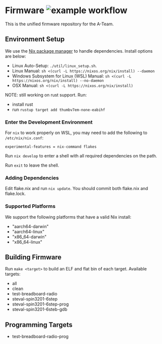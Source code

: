 # Firmware ![example workflow](https://github.com/SSL-A-Team/firmware/actions/workflows/CI.yml/badge.svg)

This is the unified firmware repository for the A-Team.

## Environment Setup

We use the [Nix package manager](https://nixos.org/) to handle dependencies. Install options are below:
- Linux Auto-Setup: `./util/linux_setup.sh`.
- Linux Manual: `sh <(curl -L https://nixos.org/nix/install) --daemon`
- Windows Subsystem for Linux (WSL) Manual: `sh <(curl -L https://nixos.org/nix/install) --no-daemon`
- OSX Manual: `sh <(curl -L https://nixos.org/nix/install)`

NOTE: still working on rust support. Run:
- install rust
- run `rustup target add thumbv7em-none-eabihf`

### Enter the Development Environment

For `nix` to work properly on WSL, you may need to add the following to `/etc/nix/nix.conf`:
```
experimental-features = nix-command flakes
```

Run `nix develop` to enter a shell with all required dependencies on the path.

Run `exit` to leave the shell.

### Adding Dependencies

Edit flake.nix and run `nix update`. You should commit both flake.nix and flake.lock.

### Supported Platforms

We support the following platforms that have a valid Nix install:
- "aarch64-darwin"
- "aarch64-linux"
- "x86\_64-darwin"
- "x86\_64-linux"

## Building Firmware

Run `make <target>` to build an ELF and flat bin of each target. Available targets:

- all
- clean
- test-breadboard-radio
- steval-spin3201-6step
- steval-spin3201-6step-prog
- steval-spin3201-6steb-gdb

## Programming Targets

- test-breadboard-radio-prog


